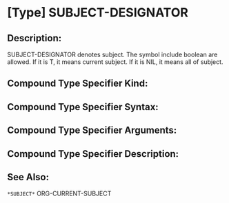 # [Type] SUBJECT-DESIGNATOR

## Description:
SUBJECT-DESIGNATOR denotes subject.
The symbol include boolean are allowed.
If it is T, it means current subject.
If it is NIL, it means all of subject.

## Compound Type Specifier Kind:

## Compound Type Specifier Syntax:

## Compound Type Specifier Arguments:

## Compound Type Specifier Description:

## See Also:

`*SUBJECT*`
ORG-CURRENT-SUBJECT
